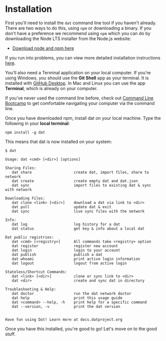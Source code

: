 # Installation

First you'll need to install the `dat` command line tool if you haven't already. There are two ways to do this, using `npm` or downloading a binary. If you don't have a preference we recommend using `npm` which you can do by downloading the Node LTS installer from the Node.js website:

- [Download node and npm here](https://nodejs.org/en/)

If you run into problems, you can view more detailed installation instructions [here](https://github.com/datproject/dat/blob/master/README.md#installing-the--dat-command-line-tool).

You'll also need a Terminal application on your local computer. If you're using Windows, you should use the **Git Shell** app as your terminal. It is installed with [GitHub Desktop](http://desktop.github.com). In Mac and Linux you can use the app **Terminal**, which is already on your computer.

If you've never used the command line before, check out [Command Line Bootcamp](http://rik.smith-unna.com/command_line_bootcamp/?id=bfv5p9l1w5g) to get comfortable navigating your computer via the command line. 

Once you have downloaded npm, install dat on your local machine. Type the following in your **local terminal**:

```
npm install -g dat
```

This means that dat is now installed on your system:

```
$ dat

Usage: dat <cmd> [<dir>] [options]

Sharing Files:
   dat share                   create dat, import files, share to network
   dat create                  create empty dat and dat.json
   dat sync                    import files to existing dat & sync with network

Downloading Files:
   dat clone <link> [<dir>]    download a dat via link to <dir>
   dat pull                    update dat & exit
   dat sync                    live sync files with the network

Info:
   dat log                     log history for a dat
   dat status                  get key & info about a local dat

Dat public registries:
   dat <cmd> [<registry>]      All commands take <registry> option
   dat register                register new account
   dat login                   login to your account
   dat publish                 publish a dat
   dat whoami                  print active login information
   dat logout                  logout from active login

Stateless/Shortcut Commands:
   dat <link> [<dir>]          clone or sync link to <dir>
   dat <dir>                   create and sync dat in directory

Troubleshooting & Help:
   dat doctor                  run the dat network doctor
   dat help                    print this usage guide
   dat <command> --help, -h    print help for a specific command
   dat --version, -v           print the dat version

  
Have fun using Dat! Learn more at docs.datproject.org
```

Once you have this installed, you're good to go! Let's move on to the good stuff.
